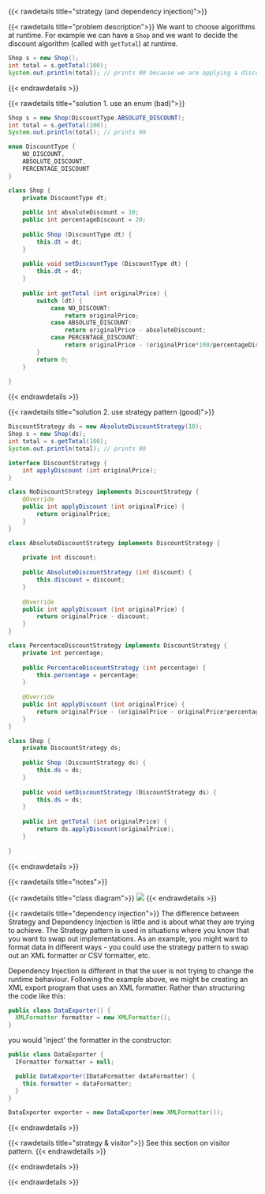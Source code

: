 {{< rawdetails title="strategy (and dependency injection)">}}

{{< rawdetails title="problem description">}}
We want to choose algorithms at runtime.
For example we can have a `Shop` and we want to decide the discount algorithm (called with `getTotal`) at runtime.
```java
Shop s = new Shop();
int total = s.getTotal(100);
System.out.println(total); // prints 90 because we are applying a discount of 10%
```
{{< endrawdetails >}}



{{< rawdetails title="solution 1. use an enum (bad)">}}
```java
Shop s = new Shop(DiscountType.ABSOLUTE_DISCOUNT);
int total = s.getTotal(100);
System.out.println(total); // prints 90
```


```java
enum DiscountType {
    NO_DISCOUNT,
    ABSOLUTE_DISCOUNT,
    PERCENTAGE_DISCOUNT
}

class Shop {
    private DiscountType dt;
    
    public int absoluteDiscount = 10;
    public int percentageDiscount = 20;
    
    public Shop (DiscountType dt) {
        this.dt = dt;
    }
    
    public void setDiscountType (DiscountType dt) {
        this.dt = dt;
    }
    
    public int getTotal (int originalPrice) {
        switch (dt) {
            case NO_DISCOUNT:
                return originalPrice;
            case ABSOLUTE_DISCOUNT:
                return originalPrice - absoluteDiscount;
            case PERCENTAGE_DISCOUNT:
                return originalPrice - (originalPrice*100/percentageDiscount);
        }
        return 0;
    }
    
}
```
{{< endrawdetails >}}


{{< rawdetails title="solution 2. use strategy pattern (good)">}}
```java
DiscountStrategy ds = new AbsoluteDiscountStrategy(10);
Shop s = new Shop(ds);
int total = s.getTotal(100);
System.out.println(total); // prints 90
```

```java
interface DiscountStrategy {
    int applyDiscount (int originalPrice);
}

class NoDiscountStrategy implements DiscountStrategy {
    @Override
    public int applyDiscount (int originalPrice) {
        return originalPrice;
    }
}

class AbsoluteDiscountStrategy implements DiscountStrategy {
    
    private int discount;
    
    public AbsoluteDiscountStrategy (int discount) {
        this.discount = discount;
    }
    
    @Override
    public int applyDiscount (int originalPrice) {
        return originalPrice - discount;
    }
}

class PercentaceDiscountStrategy implements DiscountStrategy {
    private int percentage;
    
    public PercentaceDiscountStrategy (int percentage) {
        this.percentage = percentage;
    }
    
    @Override
    public int applyDiscount (int originalPrice) {
        return originalPrice - (originalPrice - originalPrice*percentage/100);
    }
}

class Shop {
    private DiscountStrategy ds;
    
    public Shop (DiscountStrategy ds) {
        this.ds = ds;
    }
    
    public void setDiscountStrategy (DiscountStrategy ds) {
        this.ds = ds;
    }
    
    public int getTotal (int originalPrice) {
        return ds.applyDiscount(originalPrice);
    }
    
}

```
{{< endrawdetails >}}





{{< rawdetails title="notes">}}

{{< rawdetails title="class diagram">}}
![](/projects/design-patterns/strategy/strategy.png)
{{< endrawdetails >}}


{{< rawdetails title="dependency injection">}}
The difference between Strategy and Dependency Injection is little and is about what they are trying to achieve. 
The Strategy pattern is used in situations where you know that you want to swap out implementations. 
As an example, you might want to format data in different ways - you could use the strategy pattern to swap out an XML formatter or CSV formatter, etc.

Dependency Injection is different in that the user is not trying to change the runtime behaviour. 
Following the example above, we might be creating an XML export program that uses an XML formatter. Rather than structuring the code like this:

```java
public class DataExporter() {
  XMLFormatter formatter = new XMLFormatter();
}
```
you would 'inject' the formatter in the constructor:

```java
public class DataExporter {
  IFormatter formatter = null;

  public DataExporter(IDataFormatter dataFormatter) {
    this.formatter = dataFormatter;
  }
}

DataExporter exporter = new DataExporter(new XMLFormatter());
```

{{< endrawdetails >}}



{{< rawdetails title="strategy & visitor">}}
See this section on visitor pattern.
{{< endrawdetails >}}

{{< endrawdetails >}}




{{< endrawdetails >}}
